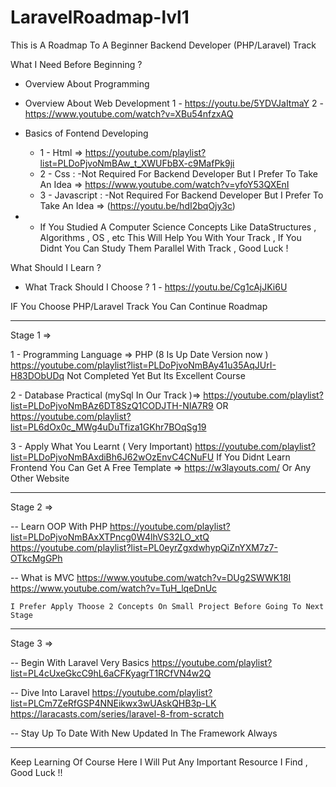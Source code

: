 # LaravelRoadmap-lvl1
This is A Roadmap To A Beginner Backend Developer (PHP/Laravel) Track


What I Need Before Beginning ? 

- Overview About Programming 


- Overview About Web Development
       1 -  https://youtu.be/5YDVJaItmaY
       2 -  https://www.youtube.com/watch?v=XBu54nfzxAQ
       
- Basics of Fontend Developing
    - 1 - Html => https://youtube.com/playlist?list=PLDoPjvoNmBAw_t_XWUFbBX-c9MafPk9ji
    - 2 - Css :
        -Not Required For Backend Developer But I Prefer To Take An Idea 
            => https://www.youtube.com/watch?v=yfoY53QXEnI
    - 3 - Javascript :
         -Not Required For Backend Developer But I Prefer To Take An Idea 
            => (https://youtu.be/hdI2bqOjy3c)

- * If You Studied A Computer Science Concepts Like DataStructures , Algorithms , OS , etc This Will Help You With Your Track ,
      If You Didnt You Can Study Them Parallel With Track , Good Luck ! 
      

     
What Should I Learn ? 

- What Track Should I Choose ?
        1 - https://youtu.be/Cg1cAjJKi6U
        
IF You Choose PHP/Laravel Track You Can Continue Roadmap

-------------------------------------------------------------------------------------------------------

Stage 1 =>

1 - Programming Language => PHP (8 Is Up Date Version now )
    https://youtube.com/playlist?list=PLDoPjvoNmBAy41u35AqJUrI-H83DObUDq Not Completed Yet But Its Excellent Course 
    
2 - Database Practical (mySql In Our Track )=>
    https://youtube.com/playlist?list=PLDoPjvoNmBAz6DT8SzQ1CODJTH-NIA7R9
    OR
    https://youtube.com/playlist?list=PL6dOx0c_MWg4uDuTfiza1GKhr7BOqSg19
    
3 - Apply What You Learnt ( Very Important)
    https://youtube.com/playlist?list=PLDoPjvoNmBAxdiBh6J62wOzEnvC4CNuFU 
    If You Didnt Learn Frontend You Can Get A Free Template =>
        https://w3layouts.com/ Or Any Other Website
        
-----------------------------------------------------------------------------------------------------------------

Stage 2 =>

-- Learn OOP With PHP 
    https://youtube.com/playlist?list=PLDoPjvoNmBAxXTPncg0W4lhVS32LO_xtQ
    https://youtube.com/playlist?list=PL0eyrZgxdwhypQiZnYXM7z7-OTkcMgGPh
    
-- What is MVC
    https://www.youtube.com/watch?v=DUg2SWWK18I
    https://www.youtube.com/watch?v=TuH_lqeDnUc
    
    I Prefer Apply Thoose 2 Concepts On Small Project Before Going To Next Stage
    
-------------------------------------------------------------------------------------------------------------------------------------

Stage 3 =>

-- Begin With Laravel Very Basics
        https://youtube.com/playlist?list=PL4cUxeGkcC9hL6aCFKyagrT1RCfVN4w2Q
        
-- Dive Into Laravel 
    https://youtube.com/playlist?list=PLCm7ZeRfGSP4NNEikwx3wUAskQHB3p-LK
    https://laracasts.com/series/laravel-8-from-scratch
    
-- Stay Up To Date With New Updated In The Framework Always


--------------------------------------------------------------------------------------

Keep Learning Of Course Here I Will Put Any Important Resource I Find  , Good Luck !!


        

    

